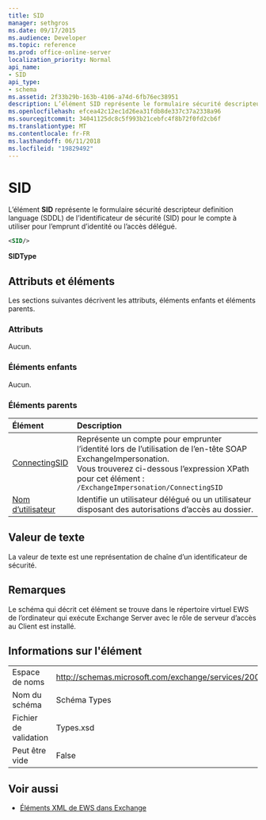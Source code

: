 ```yaml
---
title: SID
manager: sethgros
ms.date: 09/17/2015
ms.audience: Developer
ms.topic: reference
ms.prod: office-online-server
localization_priority: Normal
api_name:
- SID
api_type:
- schema
ms.assetid: 2f33b29b-163b-4106-a74d-6fb76ec38951
description: L’élément SID représente le formulaire sécurité descripteur definition language (SDDL) de l’identificateur de sécurité (SID) pour le compte à utiliser pour l’emprunt d’identité ou l’accès délégué.
ms.openlocfilehash: efcea42c12ec1d26ea31fdb8de337c37a2338a96
ms.sourcegitcommit: 34041125dc8c5f993b21cebfc4f8b72f0fd2cb6f
ms.translationtype: MT
ms.contentlocale: fr-FR
ms.lasthandoff: 06/11/2018
ms.locfileid: "19829492"
---
```

# <a name="sid"></a>SID

L’élément **SID** représente le formulaire sécurité descripteur definition language (SDDL) de l’identificateur de sécurité (SID) pour le compte à utiliser pour l’emprunt d’identité ou l’accès délégué. 
  
```xml
<SID/>
```

 **SIDType**
## <a name="attributes-and-elements"></a>Attributs et éléments

Les sections suivantes décrivent les attributs, éléments enfants et éléments parents.
  
### <a name="attributes"></a>Attributs

Aucun.
  
### <a name="child-elements"></a>Éléments enfants

Aucun.
  
### <a name="parent-elements"></a>Éléments parents

|**Élément**|**Description**|
|:-----|:-----|
|[ConnectingSID](connectingsid.md) <br/> |Représente un compte pour emprunter l’identité lors de l’utilisation de l’en-tête SOAP ExchangeImpersonation.  <br/> Vous trouverez ci-dessous l’expression XPath pour cet élément :  <br/>  `/ExchangeImpersonation/ConnectingSID` <br/> |
|[Nom d’utilisateur](userid.md) <br/> |Identifie un utilisateur délégué ou un utilisateur disposant des autorisations d’accès au dossier.  <br/> |
   
## <a name="text-value"></a>Valeur de texte

La valeur de texte est une représentation de chaîne d’un identificateur de sécurité.
  
## <a name="remarks"></a>Remarques

Le schéma qui décrit cet élément se trouve dans le répertoire virtuel EWS de l’ordinateur qui exécute Exchange Server avec le rôle de serveur d’accès au Client est installé.
  
## <a name="element-information"></a>Informations sur l'élément

|||
|:-----|:-----|
|Espace de noms  <br/> |http://schemas.microsoft.com/exchange/services/2006/types  <br/> |
|Nom du schéma  <br/> |Schéma Types  <br/> |
|Fichier de validation  <br/> |Types.xsd  <br/> |
|Peut être vide  <br/> |False  <br/> |
   
## <a name="see-also"></a>Voir aussi



- [Éléments XML de EWS dans Exchange](ews-xml-elements-in-exchange.md)

